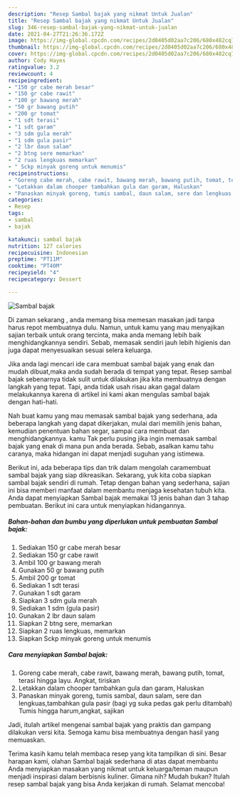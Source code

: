 ```yaml
---
description: "Resep Sambal bajak yang nikmat Untuk Jualan"
title: "Resep Sambal bajak yang nikmat Untuk Jualan"
slug: 346-resep-sambal-bajak-yang-nikmat-untuk-jualan
date: 2021-04-27T21:26:36.172Z
image: https://img-global.cpcdn.com/recipes/2d0405d02aa7c206/680x482cq70/sambal-bajak-foto-resep-utama.jpg
thumbnail: https://img-global.cpcdn.com/recipes/2d0405d02aa7c206/680x482cq70/sambal-bajak-foto-resep-utama.jpg
cover: https://img-global.cpcdn.com/recipes/2d0405d02aa7c206/680x482cq70/sambal-bajak-foto-resep-utama.jpg
author: Cody Hayes
ratingvalue: 3.2
reviewcount: 4
recipeingredient:
- "150 gr cabe merah besar"
- "150 gr cabe rawit"
- "100 gr bawang merah"
- "50 gr bawang putih"
- "200 gr tomat"
- "1 sdt terasi"
- "1 sdt garam"
- "3 sdm gula merah"
- "1 sdm gula pasir"
- "2 lbr daun salam"
- "2 btng sere memarkan"
- "2 ruas lengkuas memarkan"
- " Sckp minyak goreng untuk menumis"
recipeinstructions:
- "Goreng cabe merah, cabe rawit, bawang merah, bawang putih, tomat, terasi hingga layu. Angkat, tiriskan"
- "Letakkan dalam chooper tambahkan gula dan garam, Haluskan"
- "Panaskan minyak goreng, tumis sambal, daun salam, sere dan lengkuas,tambahkan gula pasir (bagi yg suka pedas gak perlu ditambah) Tumis hingga harum,angkat, sajikan"
categories:
- Resep
tags:
- sambal
- bajak

katakunci: sambal bajak 
nutrition: 127 calories
recipecuisine: Indonesian
preptime: "PT11M"
cooktime: "PT40M"
recipeyield: "4"
recipecategory: Dessert

---
```



![Sambal bajak](https://img-global.cpcdn.com/recipes/2d0405d02aa7c206/680x482cq70/sambal-bajak-foto-resep-utama.jpg)

Di zaman  sekarang , anda memang bisa memesan masakan jadi tanpa harus repot membuatnya dulu. Namun, untuk kamu yang mau menyajikan sajian terbaik untuk orang tercinta, maka anda memang lebih baik menghidangkannya sendiri. Sebab, memasak sendiri jauh lebih higienis dan juga dapat menyesuaikan sesuai selera keluarga.

Jika anda lagi mencari ide cara membuat sambal bajak yang enak dan mudah dibuat,maka anda sudah berada di tempat yang tepat. Resep sambal bajak  sebenarnya tidak sulit untuk dilakukan jika kita membuatnya dengan langkah yang tepat. Tapi, anda tidak usah risau akan gagal dalam melakukannya 
karena di artikel ini kami akan mengulas sambal bajak dengan hati-hati.  



Nah buat kamu yang mau memasak sambal bajak yang sederhana, ada beberapa langkah yang dapat dikerjakan, mulai dari memilih jenis bahan, kemudian penentuan bahan segar, sampai cara membuat dan menghidangkannya. kamu Tak perlu pusing jika ingin memasak sambal bajak yang enak di mana pun anda berada. Sebab, asalkan kamu  tahu caranya, maka hidangan ini dapat menjadi suguhan yang istimewa.

Berikut ini, ada beberapa tips dan trik dalam mengolah caramembuat sambal bajak yang siap dikreasikan. Sekarang, yuk kita coba siapkan sambal bajak sendiri di rumah. Tetap dengan bahan yang sederhana, sajian ini bisa memberi manfaat dalam membantu menjaga kesehatan tubuh kita. Anda dapat menyiapkan Sambal bajak memakai 13 jenis bahan dan 3 tahap pembuatan. Berikut ini cara untuk menyiapkan hidangannya.

<!--inarticleads1-->

##### Bahan-bahan dan bumbu yang diperlukan untuk pembuatan Sambal bajak:

1. Sediakan 150 gr cabe merah besar
1. Sediakan 150 gr cabe rawit
1. Ambil 100 gr bawang merah
1. Gunakan 50 gr bawang putih
1. Ambil 200 gr tomat
1. Sediakan 1 sdt terasi
1. Gunakan 1 sdt garam
1. Siapkan 3 sdm gula merah
1. Sediakan 1 sdm (gula pasir)
1. Gunakan 2 lbr daun salam
1. Siapkan 2 btng sere, memarkan
1. Siapkan 2 ruas lengkuas, memarkan
1. Siapkan  Sckp minyak goreng untuk menumis




<!--inarticleads2-->

##### Cara menyiapkan Sambal bajak:

1. Goreng cabe merah, cabe rawit, bawang merah, bawang putih, tomat, terasi hingga layu. Angkat, tiriskan
1. Letakkan dalam chooper tambahkan gula dan garam, Haluskan
1. Panaskan minyak goreng, tumis sambal, daun salam, sere dan lengkuas,tambahkan gula pasir (bagi yg suka pedas gak perlu ditambah) Tumis hingga harum,angkat, sajikan




Jadi, itulah artikel mengenai  sambal bajak  yang praktis dan gampang dilakukan versi kita. Semoga kamu bisa membuatnya dengan hasil yang memuaskan. 

Terima kasih kamu telah membaca resep yang kita tampilkan di sini. Besar harapan kami, olahan  Sambal bajak sederhana di atas dapat membantu Anda menyiapkan masakan yang nikmat untuk keluarga/teman maupun menjadi inspirasi dalam berbisnis kuliner. Gimana nih? Mudah bukan? Itulah resep sambal bajak yang bisa Anda kerjakan di rumah. Selamat mencoba!

